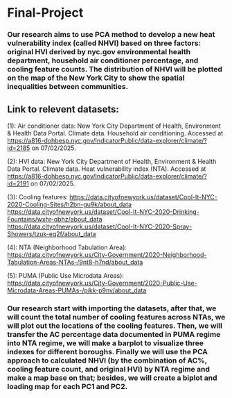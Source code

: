 # Final-Project

### Our research aims to use PCA method to develop a new heat vulnerability index (called NHVI) based on three factors: original HVI derived by nyc.gov environmental health department, household air conditioner percentage, and cooling feature counts. The distribution of NHVI will be plotted on the map of the New York City to show the spatial inequalities between communities.


## Link to relevent datasets: 
(1): Air conditioner data: New York City Department of Health, Environment & Health Data Portal. Climate data. Household air conditioning. Accessed at https://a816-dohbesp.nyc.gov/IndicatorPublic/data-explorer/climate/?id=2185 on 07/02/2025.

(2): HVI data: New York City Department of Health, Environment & Health Data Portal. Climate data. Heat vulnerability index (NTA). Accessed at https://a816-dohbesp.nyc.gov/IndicatorPublic/data-explorer/climate/?id=2191 on 07/02/2025.

(3): Cooling features: 
https://data.cityofnewyork.us/dataset/Cool-It-NYC-2020-Cooling-Sites/h2bn-gu9k/about_data
https://data.cityofnewyork.us/dataset/Cool-It-NYC-2020-Drinking-Fountains/wxhr-qbhz/about_data
https://data.cityofnewyork.us/dataset/Cool-It-NYC-2020-Spray-Showers/tzuk-eq2f/about_data

(4): NTA (Neighborhood Tabulation Area): https://data.cityofnewyork.us/City-Government/2020-Neighborhood-Tabulation-Areas-NTAs-/9nt8-h7nd/about_data

(5): PUMA (Public Use Microdata Areas): https://data.cityofnewyork.us/City-Government/2020-Public-Use-Microdata-Areas-PUMAs-/pikk-p9nv/about_data


### Our research start with importing the datasets, after that, we will count the total number of cooling features across NTAs, we will plot out the locations of the cooling features. Then, we will transfer the AC percentage data documented in PUMA regime into NTA regime, we will make a barplot to visualize three indexes for different boroughs. Finally we will use the PCA approach to calculated NHVI (by the combination of AC%, cooling feature count, and original HVI) by NTA regime and make a map base on that; besides, we will create a biplot and loading map for each PC1 and PC2. 
